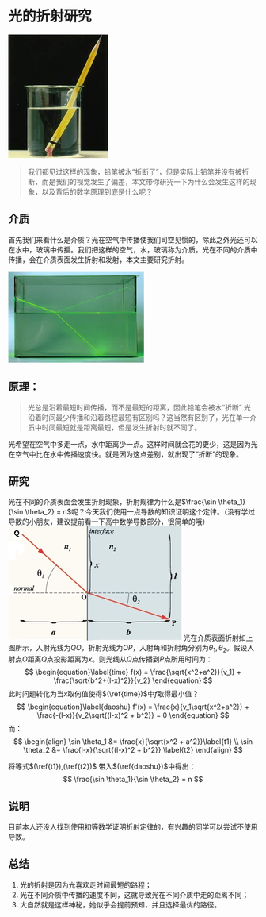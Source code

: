 # 光的折射研究
![download](media/15263703477742/download.jpg)
> 我们都见过这样的现象，铅笔被水“折断了”，但是实际上铅笔并没有被折断，而是我们的视觉发生了偏差，本文带你研究一下为什么会发生这样的现象，以及背后的数学原理到底是什么呢？

## 介质
首先我们来看什么是介质？光在空气中传播使我们司空见惯的，除此之外光还可以在水中，玻璃中传播。我们把这样的空气，水，玻璃称为介质。光在不同的介质中传播，会在介质表面发生折射和发射，本文主要研究折射。

![images](media/15263703477742/images.jpg)

## 原理：
> 光总是沿着最短时间传播，而不是最短的距离，因此铅笔会被水“折断”
光沿着时间最少传播和沿着路程最短有区别吗？这当然有区别了，光在单一介质中时间最短就是距离最短，但是发生折射时就不同了。

光希望在空气中多走一点，水中距离少一点。这样时间就会花的更少，这是因为光在空气中比在水中传播速度快。就是因为这点差别，就出现了“折断”的现象。

## 研究
光在不同的介质表面会发生折射现象，折射规律为什么是$\frac{\sin \theta_1}{\sin \theta_2} = n$呢？今天我们使用一点导数的知识证明这个定律。（没有学过导数的小朋友，建议提前看一下高中数学导数部分，很简单的哦）
![折射示意图](media/15263703477742/15263719606922.jpg)
光在介质表面折射如上图所示，入射光线为$QO$，折射光线为$OP$，入射角和折射角分别为$\theta_1,\theta_2$。假设入射点$O$距离$Q$点投影距离为$x$。则光线从$Q$点传播到$P$点所用时间为：
$$
\begin{equation}\label{time}
f(x) = \frac{\sqrt{x^2+a^2}}{v_1} + \frac{\sqrt{b^2+(l-x)^2}}{v_2}
\end{equation}
$$
此时问题转化为当$x$取何值使得$(\ref{time})$中$f$取得最小值？
$$
\begin{equation}\label{daoshu}
f'(x) = \frac{x}{v_1\sqrt{x^2+a^2}} + \frac{-(l-x)}{v_2\sqrt{(l-x)^2 + b^2}} = 0
\end{equation}
$$
而：
$$
\begin{align}
\sin \theta_1 &= \frac{x}{\sqrt{x^2 + a^2}}\label{t1} \\
\sin \theta_2 &= \frac{l-x}{\sqrt{(l-x)^2 + b^2}} \label{t2}
\end{align}
$$

将等式$(\ref{t1}),(\ref{t2})$ 带入$(\ref{daoshu})$中得出：
$$
\frac{\sin \theta_1}{\sin \theta_2} = n
$$
## 说明
目前本人还没人找到使用初等数学证明折射定律的，有兴趣的同学可以尝试不使用导数。

## 总结
1. 光的折射是因为光喜欢走时间最短的路程；
2. 光在不同介质中传播的速度不同，这就导致光在不同介质中走的距离不同；
3. 大自然就是这样神秘，她似乎会提前预知，并且选择最优的路径。

